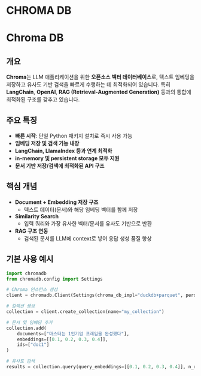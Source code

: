 # CHROMA DB

# Chroma DB

## 개요

**Chroma**는 LLM 애플리케이션을 위한 **오픈소스 벡터 데이터베이스**로, 텍스트 임베딩을 저장하고 유사도 기반 검색을 빠르게 수행하는 데 최적화되어 있습니다. 특히 **LangChain**, **OpenAI**, **RAG (Retrieval-Augmented Generation)** 등과의 통합에 최적화된 구조를 갖추고 있습니다.

## 주요 특징

- **빠른 시작**: 단일 Python 패키지 설치로 즉시 사용 가능
- **임베딩 저장 및 검색 기능 내장**
- **LangChain, LlamaIndex 등과 연계 최적화**
- **in-memory 및 persistent storage 모두 지원**
- **문서 기반 저장/검색에 최적화된 API 구조**

## 핵심 개념

- **Document + Embedding 저장 구조**
    - 텍스트 데이터(문서)와 해당 임베딩 벡터를 함께 저장
- **Similarity Search**
    - 입력 쿼리와 가장 유사한 벡터/문서를 유사도 기반으로 반환
- **RAG 구조 연동**
    - 검색된 문서를 LLM에 context로 넣어 응답 생성 품질 향상

## 기본 사용 예시

```python
import chromadb
from chromadb.config import Settings

# Chroma 인스턴스 생성
client = chromadb.Client(Settings(chroma_db_impl="duckdb+parquet", persist_directory="./chroma_store"))

# 컬렉션 생성
collection = client.create_collection(name="my_collection")

# 문서 및 임베딩 추가
collection.add(
    documents=["마스터는 1인기업 프레임을 완성했다"],
    embeddings=[[0.1, 0.2, 0.3, 0.4]],
    ids=["doc1"]
)

# 유사도 검색
results = collection.query(query_embeddings=[[0.1, 0.2, 0.3, 0.4]], n_results=1)
```